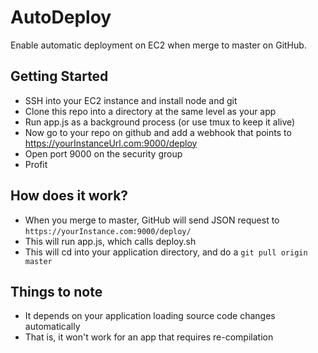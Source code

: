 # AutoDeploy
Enable automatic deployment on EC2 when merge to master on GitHub.

## Getting Started

- SSH into your EC2 instance and install node and git
- Clone this repo into a directory at the same level as your app 
- Run app.js as a background process (or use tmux to keep it alive)
- Now go to your repo on github and add a webhook that points to https://yourInstanceUrl.com:9000/deploy
- Open port 9000 on the security group
- Profit

## How does it work?

- When you merge to master, GitHub will send JSON request to `https://yourInstance.com:9000/deploy/`
- This will run app.js, which calls deploy.sh
- This will cd into your application directory, and do a `git pull origin master`

## Things to note

- It depends on your application loading source code changes automatically
- That is, it won't work for an app that requires re-compilation

